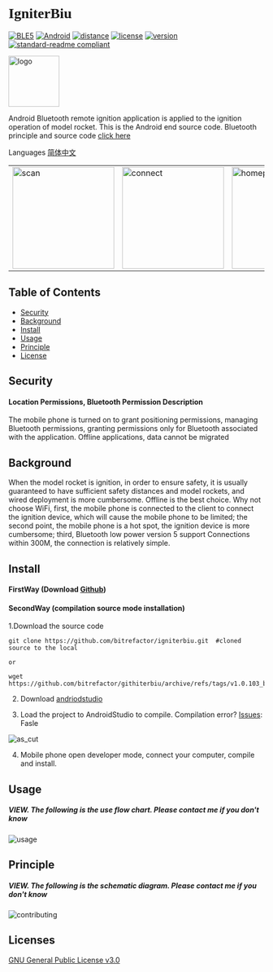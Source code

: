 # <font face="Black Italic">__IgniterBiu__</font>

[![BLE5](https://img.shields.io/badge/Support-BLE5-blue)](BLE5)
[![Android](https://img.shields.io/badge/Android-8.0+-blue)](Android)
[![distance](https://img.shields.io/badge/BLE5_Theory_Distance-300M-BrightGreen?style=flat)](distance)
[![license](https://img.shields.io/badge/License-GLPv3-orange)](LICENSE)
[![version](https://img.shields.io/badge/Version-1.0.103__beta-color=Green?style=flat)](version)
[![standard-readme
compliant](https://img.shields.io/badge/readme%20style-standard-brightgreen.svg?style=flat-square)](https://github.com/RichardLitt/standard-readme)

<img src="https://cdn.jsdelivr.net/gh/bitrefactor/igniterBiu/app/src/main/res/drawable-nodpi/logosoft.png" width="100" alt="logo" />  

Android Bluetooth remote ignition application is applied to the ignition operation of model rocket. This is the Android end source code. Bluetooth principle and source code [click here](https://github.com/bitrefactor/igniter_ble50)

Languages [简体中文](https://github.com/bitrefactor/igniterBiu/blob/master/README.md)

<html>
    <table style="margin-left: auto; margin-right: auto;">
        <tr>
            <td>
                <img src="https://cdn.jsdelivr.net/gh/bitrefactor/igniterBiu/.image/scan.jpg" width="200" alt="scan" />
            </td>
            <td>
                <img src="https://cdn.jsdelivr.net/gh/bitrefactor/igniterBiu/.image/connect.jpg" width="200" alt="connect" />
            </td>
            <td>
                <img src="https://cdn.jsdelivr.net/gh/bitrefactor/igniterBiu/.image/home.jpg" width="200" alt="homepage" />
            </td>
        </tr>
    </table>
</html>

## Table of Contents

- [Security](#Security)
- [Background](#Background)
- [Install](#Install)
- [Usage](#Usage)
- [Principle](#Principle)
- [License](#License)

## Security

#### Location Permissions, Bluetooth Permission Description
The mobile phone is turned on to grant positioning permissions, managing Bluetooth permissions, granting permissions only for Bluetooth associated with the application. Offline applications, data cannot be migrated

## Background

When the model rocket is ignition, in order to ensure safety, it is usually guaranteed to have sufficient safety distances and model rockets, and wired deployment is more cumbersome. Offline is the best choice. Why not choose WiFi, first, the mobile phone is connected to the client to connect the ignition device, which will cause the mobile phone to be limited; the second point, the mobile phone is a hot spot, the ignition device is more cumbersome; third, Bluetooth low power version 5 support Connections within 300M, the connection is relatively simple.

## Install

#### FirstWay (Download [Github](https://github.com/bitrefactor/igniterbiu/release/download/v1.0.103_beta/v1.0.103_beta.apk))

#### SecondWay (compilation source mode installation)
1.Download the source code
```
git clone https://github.com/bitrefactor/igniterbiu.git  #cloned source to the local

or

wget https://github.com/bitrefactor/githiterbiu/archive/refs/tags/v1.0.103_beta.zip
```
2. Download [andriodstudio](https://develop/studio)

3. Load the project to AndroidStudio to compile. Compilation error? [Issues](https://github.com/bitrefactor/igniterbiu/issues): Fasle

<img src="https://cdn.jsdelivr.net/gh/bitrefactor/igniterBiu/.image/as_cut.png?raw=true"
            alt="as_cut" />

4. Mobile phone open developer mode, connect your computer, compile and install.

## Usage

##### VIEW. The following is the use flow chart. Please contact me if you don't know

<img src="https://cdn.jsdelivr.net/gh/bitrefactor/igniterBiu/.image/igniter_usage_en.png?raw=true"
            alt="usage" />



## Principle

##### VIEW. The following is the schematic diagram. Please contact me if you don't know

<img src="https://cdn.jsdelivr.net/gh/bitrefactor/igniterBiu/.image/Igniter_contributing_en.png?raw=true"
            alt="contributing" />


## Licenses

[GNU General Public License v3.0](../LICENSE)